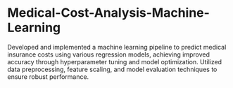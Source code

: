 # Medical-Cost-Analysis-Machine-Learning
Developed and implemented a machine learning pipeline to predict medical insurance costs using various regression models, achieving improved accuracy through hyperparameter tuning and model optimization. Utilized data preprocessing, feature scaling, and model evaluation techniques to ensure robust performance.
